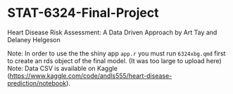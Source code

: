 # STAT-6324-Final-Project

Heart Disease Risk Assessment: A Data Driven Approach by Art Tay and Delaney Helgeson

Note: In order to use the the shiny app `app.r` you must run `6324xbg.qmd` first to create an rds object of the final model. (It was too large to upload here)
Note: Data CSV is available on Kaggle (https://www.kaggle.com/code/andls555/heart-disease-prediction/notebook).
